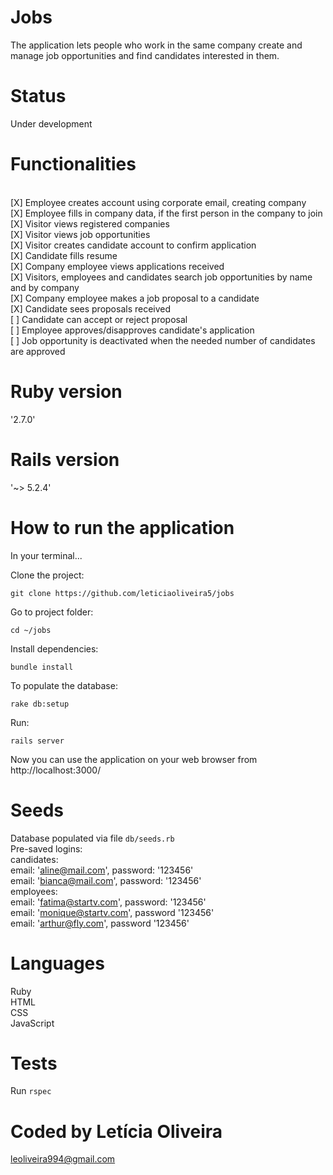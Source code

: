 <h1> Jobs </h1>

The application lets people who work in the same company create and manage job opportunities and find candidates interested in them.

<h1> Status </h1>

Under development

<h1>Functionalities</h1>

<br> [X] Employee creates account using corporate email, creating company
<br> [X] Employee fills in company data, if the first person in the company to join
<BR> [X] Visitor views registered companies
<br> [X] Visitor views job opportunities
<br> [X] Visitor creates candidate account to confirm application
<br> [X] Candidate fills resume
<br> [X] Company employee views applications received
<br> [X] Visitors, employees and candidates search job opportunities by name and by company
<br> [X] Company employee makes a job proposal to a candidate
<br> [X] Candidate sees proposals received
<br> [ ] Candidate can accept or reject proposal
<br> [ ] Employee approves/disapproves candidate's application
<br> [ ] Job opportunity is deactivated when the needed number of candidates are approved

<h1>Ruby version</h1>

'2.7.0'

<h1>Rails version</h1>

'~> 5.2.4'

<h1>How to run the application</h1>

In your terminal...<br>

Clone the project:

<p><code>git clone https://github.com/leticiaoliveira5/jobs</code></p>

Go to project folder:

<p><code>cd ~/jobs</code></p>

Install dependencies:

<p><code>bundle install</code></p>

To populate the database:

<p><code>rake db:setup</code></p>

Run:

<p><code>rails server</code></p>

Now you can use the application on your web browser from http://localhost:3000/

<h1>Seeds</h1>

Database populated via file <code>db/seeds.rb</code>
<br>Pre-saved logins:
<br>candidates:
<br>email: 'aline@mail.com', password: '123456'
<br>email: 'bianca@mail.com', password: '123456'
<br>employees:
<br>email: 'fatima@startv.com', password: '123456'
<br>email: 'monique@startv.com', password '123456'
<br>email: 'arthur@fly.com', password '123456'

<h1>Languages</h1>

Ruby 
<br>HTML 
<br>CSS 
<br>JavaScript 

<h1>Tests</h1>

Run <code>rspec</code>


<h1>Coded by Letícia Oliveira</h1>

leoliveira994@gmail.com